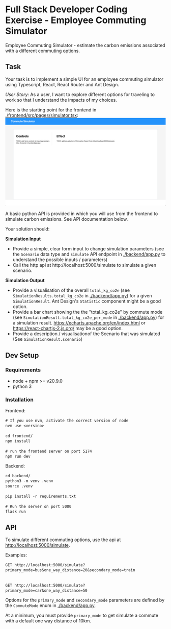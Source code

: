 # Full Stack Developer Coding Exercise - Employee Commuting Simulator

Employee Commuting Simulator - estimate the carbon emissions associated with a different commuting options.

## Task

Your task is to implement a simple UI for an employee commuting simulator using Typescript, React, React Router and Ant Design.

_User Story:_ As a user, I want to explore different options for traveling to work so that I understand the impacts of my choices.

Here is the starting point for the frontend in [./frontend/src/pages/simulator.tsx](./frontend/src/pages/simulator.tsx): ![](./docs/images/starting_point.png)

A basic python API is provided in [](./backend/app.py) which you will use from the frontend to simulate carbon emissions. See API documentation below.

Your solution should:

__Simulation Input__

* Provide a simple, clear form input to change simulation parameters (see the `Scenario` data type and `simulate` API endpoint in [./backend/app.py](./backend/app.py) to understand the possible inputs / parameters)
* Call the http api at http://localhost:5000/simulate to simulate a given scenario.

__Simulation Output__

* Provide a visualisation of the overall `total_kg_co2e` (see `SimulationResults.total_kg_co2e` in [./backend/app.py](./backend/app.py)) for a given `SimulationResult`. Ant Design's `Statistic` component might be a good option.
* Provide a bar chart showing the the "total_kg_co2e" by commute mode (see `SimulationResult.total_kg_co2e_per_mode` in [./backend/app.py](./backend/app.py)) for a simulation result. https://echarts.apache.org/en/index.html or https://react-chartjs-2.js.org/ may be a good option.
* Provide a description / visualisationof the Scenario that was simulated (See `SimulationResult.scenario`)

## Dev Setup

### Requirements

* node + npm >= v20.9.0
* python 3

### Installation

Frontend:

```
# If you use nvm, activate the correct version of node
nvm use <versino>

cd frontend/
npm install

# run the frontend server on port 5174
npm run dev

```

Backend:

```
cd backend/
python3 -m venv .venv
source .venv

pip install -r requirements.txt

# Run the server on port 5000
flask run

```

## API

To simulate different commuting options, use the api at [http://localhost:5000/simulate]().

Examples:
```
GET http://localhost:5000/simulate?primary_mode=bus&one_way_distance=20&secondary_mode=train


GET http://localhost:5000/simulate?primary_mode=car&one_way_distance=50

```

Options for the `primary_mode` and `secondary_mode` parameters are defined by the `CommuteMode` enum in [./backend/app.py](./backend/app.py).

At a minimum, you must provide `primary_mode` to get simulate a commute with a default one way distance of 10km.
